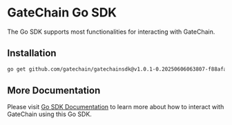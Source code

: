 # GateChain Go SDK

The Go SDK supports most functionalities for interacting with GateChain.

## Installation

```bash
go get github.com/gatechain/gatechainsdk@v1.0.1-0.20250606063807-f88afa00dbd3
```

## More Documentation

Please visit [Go SDK Documentation](https://github.com/gatechain/gatechainsdk/blob/main/README.md) to learn more about how to interact with GateChain using this Go SDK.
